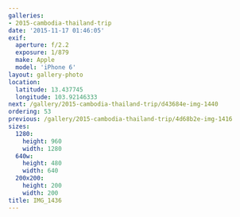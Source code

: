 ```yaml
---
galleries:
- 2015-cambodia-thailand-trip
date: '2015-11-17 01:46:05'
exif:
  aperture: f/2.2
  exposure: 1/879
  make: Apple
  model: 'iPhone 6'
layout: gallery-photo
location:
  latitude: 13.437745
  longitude: 103.92146333
next: /gallery/2015-cambodia-thailand-trip/d43684e-img-1440
ordering: 53
previous: /gallery/2015-cambodia-thailand-trip/4d68b2e-img-1416
sizes:
  1280:
    height: 960
    width: 1280
  640w:
    height: 480
    width: 640
  200x200:
    height: 200
    width: 200
title: IMG_1436
---
```

